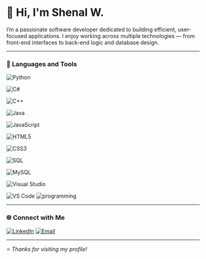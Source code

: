 # 👋 Hi, I'm Shenal W.

I’m a passionate software developer dedicated to building efficient, user-focused applications. I enjoy working across multiple technologies — from front-end interfaces to back-end logic and database design. 

---

### 🧰 Languages and Tools
![Python](https://img.shields.io/badge/Python-3776AB?style=for-the-badge&logo=python&logoColor=white)

![C#](https://img.shields.io/badge/C%23-239120?style=for-the-badge&logo=c-sharp&logoColor=white)

![C++](https://img.shields.io/badge/C++-00599C?style=for-the-badge&logo=cplusplus&logoColor=white)

![Java](https://img.shields.io/badge/Java-007396?style=for-the-badge&logo=java&logoColor=white)

![JavaScript](https://img.shields.io/badge/JavaScript-F7DF1E?style=for-the-badge&logo=javascript&logoColor=black)

![HTML5](https://img.shields.io/badge/HTML5-E34F26?style=for-the-badge&logo=html5&logoColor=white)

![CSS3](https://img.shields.io/badge/CSS3-1572B6?style=for-the-badge&logo=css3&logoColor=white)

![SQL](https://img.shields.io/badge/SQL-4479A1?style=for-the-badge&logo=database&logoColor=white)

![MySQL](https://img.shields.io/badge/MySQL-4479A1?style=for-the-badge&logo=mysql&logoColor=white)

![Visual Studio](https://img.shields.io/badge/Visual_Studio-5C2D91?style=for-the-badge&logo=visualstudio&logoColor=white)

![VS Code](https://img.shields.io/badge/VS_Code-0078D4?style=for-the-badge&logo=visualstudiocode&logoColor=white)
![programming](https://github.com/user-attachments/assets/0e3c27c1-aa68-4853-8aba-bf4b369222e8)

---

### 🌐 Connect with Me
[![LinkedIn](https://img.shields.io/badge/LinkedIn-0A66C2?style=for-the-badge&logo=linkedin&logoColor=white)](https://www.linkedin.com/in/shenal-warnapurage-b040162a1)
[![Email](https://img.shields.io/badge/Email-shenal430@gmail.com-D14836?style=for-the-badge&logo=gmail&logoColor=white)](mailto:shenal430@gmail.com)

---

⭐ *Thanks for visiting my profile!*

